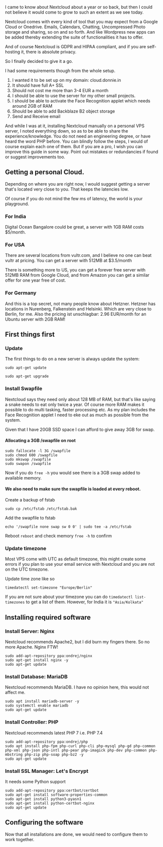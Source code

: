 I came to know about Nextcloud about a year or so back, but then I could not believe it would come to grow to such an extent as we see today.

Nextcloud comes with every kind of tool that you may expect from a Google Cloud or Onedrive. Emails, Calendars, Chatting, Uncompressed Photo storage and sharing, so on and so forth. And like Wordpress new apps can be added thereby extending the suite of functionalities it has to offer.

And of course Nextcloud is GDPR and HIPAA compliant, and if you are self-hosting it, there is absolute privacy.

So I finally decided to give it a go.

I had some requirements though from the whole setup.

1. I wanted it to be set up on my domain: cloud.donnie.in
2. It should have full A+ SSL
3. Should not cost me more than 3-4 EUR a month
4. I should be able to use the server for my other small projects.
5. I should be able to activate the Face Recognition applet which needs around 2GB of RAM
6. Should be able to add Backblaze B2 object storage
7. Send and Receive email

And while I was at it, installing Nextcloud manually on a personal VPS server, I noted everything down, so as to be able to share the experience/knowledge. You do not need an engineering degree, or have heard the word PHP before. You can blindly follow the steps, I would of course explain each one of them. But if you are a pro, I wish you can improve this guide in some way. Point out mistakes or redundancies if found or suggest improvements too.

## Getting a personal Cloud.
Depending on where you are right now, I would suggest getting a server that's located very close to you. That keeps the latencies low.

Of course if you do not mind the few ms of latency, the world is your playground.

### For India
Digital Ocean Bangalore could be great, a server with 1GB RAM costs $5/month.

### For USA
There are several locations from vultr.com, and I believe no one can beat vultr at pricing. You can get a server with 512MB at $3.5/month

There is something more to US, you can get a forever free server with 512MB RAM from Google Cloud, and from Amazon you can get a similar offer for one year free of cost.

### For Germany
And this is a top secret, not many people know about Hetzner. Hetzner has locations in Nurenberg, Falkenstein and Helsinki. Which are very close to Berlin, for me. Also the pricing ist unschlagbar: 2.96 EUR/month for an Ubuntu server with 2GB RAM!

## First things first

### Update
The first things to do on a new server is always update the system:

```
sudo apt-get update

sudo apt-get upgrade
```

### Install Swapfile
Nextcloud says they need only about 128 MB of RAM, but that's like saying a snake needs to eat only twice a year. Of course more RAM makes it possible to do multi tasking, faster processing etc. As my plan includes the Face Recognition applet I need to eke out as much as possible from the system.

Given that I have 20GB SSD space I can afford to give away 3GB for swap.

#### Allocating a 3GB /swapfile on root
```
sudo fallocate -l 3G /swapfile
sudo chmod 600 /swapfile
sudo mkswap /swapfile
sudo swapon /swapfile
```

Now if you do `free -h` you would see there is a 3GB swap added to available memory.

#### We also need to make sure the swapfile is loaded at every reboot.

Create a backup of fstab
```
sudo cp /etc/fstab /etc/fstab.bak
```
Add the swapfile to fstab
```
echo '/swapfile none swap sw 0 0' | sudo tee -a /etc/fstab
```

Reboot `reboot` and check memory `free -h` to confirm

### Update timezone
Most VPS come with UTC as default timezone, this might create some errors if you plan to use your email service with Nextcloud and you are not on the UTC timezone.

Update time zone like so
```
timedatectl set-timezone "Europe/Berlin"
```

If you are not sure about your timezone you can do `timedatectl list-timezones` to get a list of them. However, for India it is `"Asia/Kolkata"`

## Installing required software

### Install Server: Nginx
Nextcloud recommends Apache2, but I did burn my fingers there. So no more Apache. Nginx FTW!

```
sudo add-apt-repository ppa:ondrej/nginx
sudo apt-get install nginx -y
sudo apt-get update
```

### Install Database: MariaDB
Nextcloud recommends MariaDB. I have no opinion here, this would not affect me.

```
sudo apt install mariadb-server -y
sudo systemctl enable mariadb
sudo apt-get update
```

### Install Controller: PHP
Nextcloud recommends latest PHP 7 i.e. PHP 7.4

```
sudo add-apt-repository ppa:ondrej/php
sudo apt install php-fpm php-curl php-cli php-mysql php-gd php-common php-xml php-json php-intl php-pear php-imagick php-dev php-common php-mbstring php-zip php-soap php-bz2 -y
sudo apt-get update
```

### Install SSL Manager: Let's Encrypt
It needs some Python support

```
sudo add-apt-repository ppa:certbot/certbot
sudo apt-get install software-properties-common
sudo apt-get install python3-pyasn1
sudo apt-get install python-certbot-nginx
sudo apt-get update
```

## Configuring the software
Now that all installations are done, we would need to configure them to work together.
